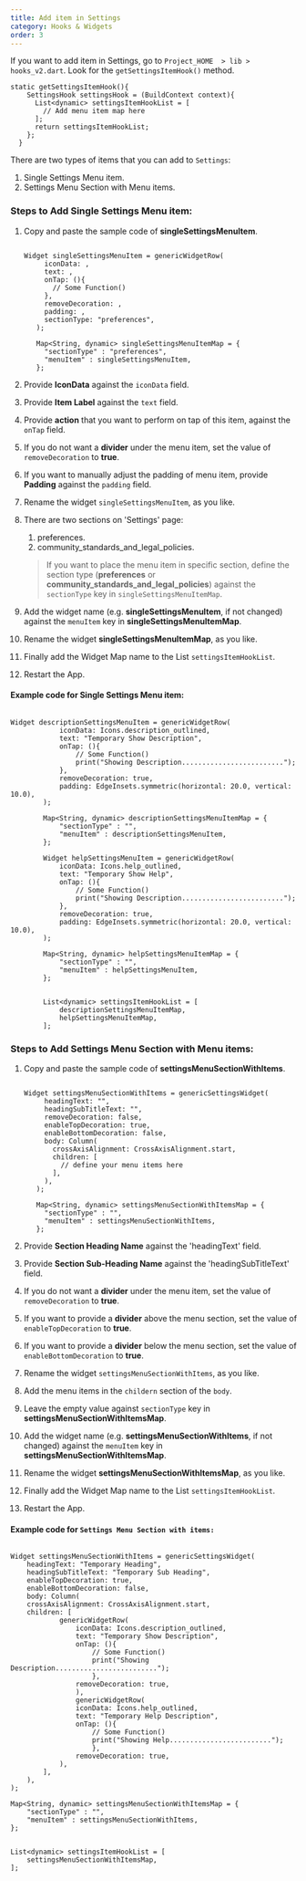 ```yaml
---
title: Add item in Settings
category: Hooks & Widgets
order: 3
---
```



If you want to add item in Settings, go to `Project_HOME  > lib > hooks_v2.dart`. Look for the `getSettingsItemHook()` method.

```
static getSettingsItemHook(){
    SettingsHook settingsHook = (BuildContext context){
      List<dynamic> settingsItemHookList = [
        // Add menu item map here
      ];
      return settingsItemHookList;
    };
  }
```

There are two types of items that you can add to `Settings`:
1. Single Settings Menu item.
2. Settings Menu Section with Menu items.

### Steps to Add **Single Settings Menu item:**  

1. Copy and paste the sample code of **singleSettingsMenuItem**.
   
   ```

   Widget singleSettingsMenuItem = genericWidgetRow(
        iconData: ,
        text: ,
        onTap: (){
          // Some Function()
        },
        removeDecoration: ,
        padding: ,
        sectionType: "preferences",
      );

      Map<String, dynamic> singleSettingsMenuItemMap = {
        "sectionType" : "preferences",
        "menuItem" : singleSettingsMenuItem,
      };

      ```
2. Provide **IconData** against the `iconData` field.
3. Provide **Item Label** against the `text` field.
4. Provide **action** that you want to perform on tap of this item, against the `onTap` field.
5. If you do not want a **divider** under the menu item, set the value of `removeDecoration` to **true**.
6. If you want to manually adjust the padding of menu item, provide **Padding** against the `padding` field.
7. Rename the widget `singleSettingsMenuItem`, as you like.
8. There are two sections on 'Settings' page:
    1. preferences.
    2. community_standards_and_legal_policies.   

    > If you want to place the menu item in specific section, define the section type (**preferences** or **community_standards_and_legal_policies**) against the `sectionType` key in `singleSettingsMenuItemMap`.

9.  Add the widget name (e.g. **singleSettingsMenuItem**, if not changed) against the `menuItem` key in **singleSettingsMenuItemMap**.
10. Rename the widget **singleSettingsMenuItemMap**, as you like.
11. Finally add the Widget Map name to the List `settingsItemHookList`.
12. Restart the App.

#### Example code for **Single Settings Menu item:**

```

Widget descriptionSettingsMenuItem = genericWidgetRow(
            iconData: Icons.description_outlined,
            text: "Temporary Show Description",
            onTap: (){
                // Some Function()
                print("Showing Description.........................");
            },
            removeDecoration: true,
            padding: EdgeInsets.symmetric(horizontal: 20.0, vertical: 10.0),
        );

        Map<String, dynamic> descriptionSettingsMenuItemMap = {
            "sectionType" : "",
            "menuItem" : descriptionSettingsMenuItem,
        };

        Widget helpSettingsMenuItem = genericWidgetRow(
            iconData: Icons.help_outlined,
            text: "Temporary Show Help",
            onTap: (){
                // Some Function()
                print("Showing Description.........................");
            },
            removeDecoration: true,
            padding: EdgeInsets.symmetric(horizontal: 20.0, vertical: 10.0),
        );

        Map<String, dynamic> helpSettingsMenuItemMap = {
            "sectionType" : "",
            "menuItem" : helpSettingsMenuItem,
        };


        List<dynamic> settingsItemHookList = [
            descriptionSettingsMenuItemMap,
            helpSettingsMenuItemMap,
        ];

```

### Steps to Add **Settings Menu Section with Menu items:**  

1. Copy and paste the sample code of **settingsMenuSectionWithItems**.
   
   ```

   Widget settingsMenuSectionWithItems = genericSettingsWidget(
        headingText: "",
        headingSubTitleText: "",
        removeDecoration: false,
        enableTopDecoration: true,
        enableBottomDecoration: false,
        body: Column(
          crossAxisAlignment: CrossAxisAlignment.start,
          children: [
            // define your menu items here
          ],
        ),
      );

      Map<String, dynamic> settingsMenuSectionWithItemsMap = {
        "sectionType" : "",
        "menuItem" : settingsMenuSectionWithItems,
      };

      ```
2. Provide **Section Heading Name** against the 'headingText' field.
3. Provide  **Section Sub-Heading Name** against the 'headingSubTitleText' field.
4. If you do not want a **divider** under the menu item, set the value of `removeDecoration` to **true**.
5. If you want to provide a **divider** above the menu section, set the value of `enableTopDecoration` to **true**.
6. If you want to provide a **divider** below the menu section, set the value of `enableBottomDecoration` to **true**.
7. Rename the widget `settingsMenuSectionWithItems`, as you like.
8. Add the menu items in the `childern` section of the `body`.
9. Leave the empty value against `sectionType` key in **settingsMenuSectionWithItemsMap**.
10. Add the widget name (e.g. **settingsMenuSectionWithItems**, if not changed) against the `menuItem` key in **settingsMenuSectionWithItemsMap**.
11. Rename the widget **settingsMenuSectionWithItemsMap**, as you like.
12. Finally add the Widget Map name to the List `settingsItemHookList`.
13. Restart the App.

#### Example code for `Settings Menu Section with items:`

```

Widget settingsMenuSectionWithItems = genericSettingsWidget(
    headingText: "Temporary Heading",
    headingSubTitleText: "Temporary Sub Heading",
    enableTopDecoration: true,
    enableBottomDecoration: false,
    body: Column(
    crossAxisAlignment: CrossAxisAlignment.start,
    children: [
            genericWidgetRow(
                iconData: Icons.description_outlined,
                text: "Temporary Show Description",
                onTap: (){
                    // Some Function()
                    print("Showing Description.........................");
                    },
                removeDecoration: true,
                ),
                genericWidgetRow(
                iconData: Icons.help_outlined,
                text: "Temporary Help Description",
                onTap: (){
                    // Some Function()
                    print("Showing Help.........................");
                    },
                removeDecoration: true,
            ),
        ],
    ),
);

Map<String, dynamic> settingsMenuSectionWithItemsMap = {
    "sectionType" : "",
    "menuItem" : settingsMenuSectionWithItems,
};


List<dynamic> settingsItemHookList = [
    settingsMenuSectionWithItemsMap,
];

```